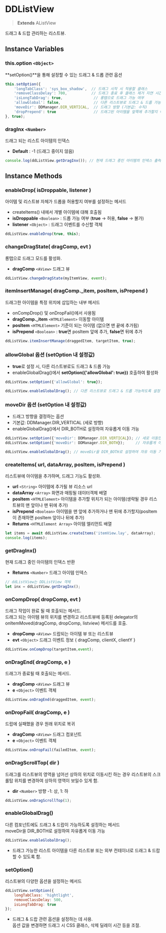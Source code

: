 # DDListView  
> **Extends** AListView
  
드래그 & 드랍 관리하는 리스트뷰.
  
  
## Instance Variables  

### this.option `<Object>`

**setOption()**을 통해 설정할 수 있는 드래그 & 드롭 관련 옵션

```js
this.setOption({
    'longTabClass': 'sys_box_shadow',  // 드래그 시작 시 적용할 클래스
    'removeClassDelay': 700,           // 드래그 종료 후 클래스 제거 지연 시간
    'isLongTabDrag': true,              // 롱탭으로 드래그 가능 여부
    'allowGlobal': false,               // 다른 리스트뷰로 드래그 & 드롭 가능 여부
    'moveDir': DDManager.DIR_VERTICAL,  // 드래그 방향 (기본값: 수직)
    'dropPrepend': true                 // 드래그된 아이템을 앞쪽에 추가할지 여부
}, true);
```
  
### dragInx `<Number>`  
  
드래그 되는 리스트 아이템의 인덱스 

* **Default** : -1 (드래그 중이지 않음)

```js
console.log(ddListView.getDragInx()); // 현재 드래그 중인 아이템의 인덱스 출력
```
  
## Instance Methods  


### enableDrop( isDroppable, listener )

아이템 및 리스트뷰 자체가 드롭을 허용할지 여부를 설정하는 메서드

-   createItems() 내에서 개별 아이템에 대해 호출됨
-   **isDroppable** `<Boolean>` : 드롭 가능 여부 (**true** → 허용, **false** → 불가)
-   **listener** `<Object>` : 드래그 이벤트를 수신할 객체

```js
ddListView.enableDrop(true, this);
```
  
### changeDragState( dragComp, evt )  
  
롱탭으로 드래그 모드를 활성화.
  
* **dragComp** `<AView>` 드래그 뷰  

```js
ddListView.changeDragState(myItemView, event);
```

### itemInsertManage( dragComp._item, posItem, isPrepend )

드래그한 아이템을 특정 위치에 삽입하는 내부 메서드

-   onCompDrop() 및 onDropFail()에서 사용됨
-   **dragComp._item** `<HTMLElement>`  이동할 아이템
-   **posItem** `<HTMLElement>`  기준이 되는 아이템 (없으면 맨 끝에 추가됨)
-   **isPrepend** `<Boolean>` : **true**면 posItem 앞에 추가, **false**면 뒤에 추가

```js
ddListView.itemInsertManage(draggedItem, targetItem, true);
```

### allowGlobal 옵션 (setOption 내 설정값)

*  **true**로 설정 시, 다른 리스트뷰로도 드래그 & 드롭 가능  
* enableGlobalDrag()에서 **setOption({'allowGlobal': true})** 호출하여 활성화

```js
ddListView.setOption({'allowGlobal': true});
```

```js
ddListView.enableGlobalDrag(); // 다른 리스트뷰로 드래그 & 드롭 가능하도록 설정
```

### moveDir 옵션 (setOption 내 설정값)

* 드래그 방향을 결정하는 옵션  
* 기본값: DDManager.DIR_VERTICAL (세로 방향)  
* enableGlobalDrag()에서 DIR_BOTH로 설정하여 자유롭게 이동 가능

```js
ddListView.setOption({'moveDir': DDManager.DIR_VERTICAL}); // 세로 이동만 가능
ddListView.setOption({'moveDir': DDManager.DIR_BOTH});     // 자유롭게 이동 가능
```

```js
ddListView.enableGlobalDrag(); // moveDir을 DIR_BOTH로 설정하여 자유 이동 가능
```

### createItems( url, dataArray, posItem, isPrepend )  
  
리스트뷰에 아이템을 추가하며, 드래그 기능도 활성화. 
  
* **url** `<String>` 아이템에 추가될 뷰 리소스 url  
* **dataArray** `<Array>` 화면과 매핑될 데이터객체 배열  
* **posItem** `<HTMLElement>` 아이템을 추가할 위치가 되는 아이템(생략될 경우 리스트뷰의 맨 앞이나 맨 뒤에 추가)  
* **isPrepend** `<Boolean>` 아이템을 맨 앞에 추가하거나 맨 뒤에 추가할지(posItem이 존재하면 posItem 앞이나 뒤에 추가)  
* **Returns** `<HTMLElement Array>` 아이템 엘리먼트 배열  

```js
let items = await ddListView.createItems('itemView.lay', dataArray);
console.log(items);
```
  
### getDragInx()  
  
현재 드래그 중인 아이템의 인덱스 반환
  
* **Returns** `<Number>` 드래그 아이템 인덱스  
  
```js  
// ddListView는 DDListView 객체  
let inx = ddListView.getDragInx();  
```  
  
  
### onCompDrop( dropComp, evt )  
  
드래그 작업이 완료 될 때 호출되는 메서드. <br/>
드래그 되는 아이템 뷰의 위치를 변경하고 리스트뷰에 등록된 delegator의 onItemMoved(dragComp, dropComp, listview) 메서드를 호출.  
  
* **dropComp** `<AView>` 드랍되는 아이템 뷰 또는 리스트뷰  
* **evt** `<Object>` 드래그 이벤트 정보 { dragComp, clientX, clientY } 

```js
ddListView.onCompDrop(targetItem,event);
``` 
  
### onDragEnd( dragComp, e )  
  
드래그가 종료될 때 호출되는 메서드.  
  
* **dragComp** `<AView>` 드래그 뷰  
* **e** `<Object>` 이벤트 객체  

```js
ddListView.onDragEnd(draggedItem, event);
```
  
### onDropFail( dragComp, e )  
  
드랍에 실패했을 경우 원래 위치로 복귀 
  
* **dragComp** `<AView>` 드래그 컴포넌트  
* **e** `<Object>` 이벤트 객체  

```js
ddListView.onDropFail(failedItem, event);
```
  
### onDragScrollTop( dir )  
  
드래그를 리스트뷰의 영역을 넘어선 상하의 위치로 이동시킨 하는 경우 리스트뷰의 스크롤탑 위치를 변경하여 상하의 영역이 보일수 있게 함.  
  
* **dir** `<Number>` 방향 -1: 상, 1: 하

```js
ddListView.onDragScrollTop(1);
```  

### enableGlobalDrag()

다른 컴포넌트에도 드래그 & 드랍이 가능하도록 설정하는 메서드<br/>
moveDir을 DIR_BOTH로 설정하여 자유롭게 이동 가능

```js
ddListView.enableGlobalDrag();
```

- 드래그 가능한 리스트 아이템을 다른 리스트뷰 또는 외부 컨테이너로 드래그 & 드랍 할 수 있도록 함.

### setOption()
리스트뷰의 다양한 옵션을 설정하는 메서드

```js
ddListView.setOption({
	longTabClass: 'hightlight',
	removeClassDelay: 500,
	isLongTabDrag: true
});
```

- 드래그 & 드랍 관련 옵션을 설정하는 데 사용. <br/>
옵션 값을 변경하면 드래그 시 CSS 클래스, 삭제 딜레이 시간 등을 조절.
  
